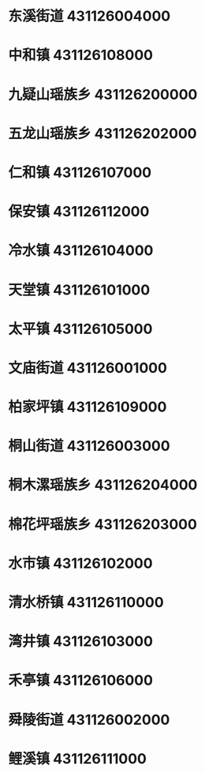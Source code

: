 # 东溪街道 431126004000
# 中和镇 431126108000
# 九疑山瑶族乡 431126200000
# 五龙山瑶族乡 431126202000
# 仁和镇 431126107000
# 保安镇 431126112000
# 冷水镇 431126104000
# 天堂镇 431126101000
# 太平镇 431126105000
# 文庙街道 431126001000
# 柏家坪镇 431126109000
# 桐山街道 431126003000
# 桐木漯瑶族乡 431126204000
# 棉花坪瑶族乡 431126203000
# 水市镇 431126102000
# 清水桥镇 431126110000
# 湾井镇 431126103000
# 禾亭镇 431126106000
# 舜陵街道 431126002000
# 鲤溪镇 431126111000
